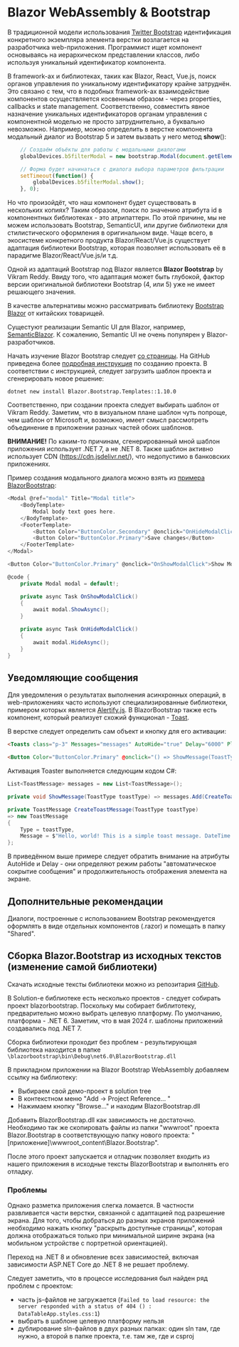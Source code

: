 # Blazor WebAssembly & Bootstrap

В традиционной модели использования [Twitter Bootstrap](https://getbootstrap.com/) идентификация конкретного экземпляра элемента верстки возлагается на разработчика web-приложения. Программист ищет компонент основываясь на иерархическом представлении классов, либо используя уникальный идентификатор компонента.

В framework-ах и библиотеках, таких как Blazor, React, Vue.js, поиск органов управления по уникальному идентификатору крайне затруднён. Это связано с тем, что в подобных framework-ах взаимодействие компонентов осуществляется косвенным образом - через properties, callbacks и state management. Соответственно, совместить явное назначение уникальных идентификаторов органам управления с компонентной моделью не просто затруднительно, а буквально невозможно. Например, можно определить в верстке компонента модальный диалог из Bootstrap 5 и затем вызвать у него метод **show**():

```js
    // Создаём объёкты для работы с модальными диалогами
    globalDevices.b5filterModal = new bootstrap.Modal(document.getElementById('filterModal'), {});

    // Форма будет начинаться с диалога выбора параметров фильтрации
    setTimeout(function() {
        globalDevices.b5filterModal.show();
    }, 0);
```

Но что произойдёт, что наш компонент будет существовать в нескольких копиях? Таким образом, поиск по значению атрибута id в компонентных библиотеках - это атрипаттерн. По этой причине, мы не можем использовать Bootstrap, SemanticUI, или другие библиотеки для стилистического оформления в оригинальном виде. Чаще всего, в экосистеме конкретного продукта Blazor/React/Vue.js существует адаптация библиотеки Bootstrap, которая позволяет использовать её в парадигме Blazor/React/Vue.js/и т.д.

Одной из адаптаций Bootstrap под Blazor является **Blazor Bootstrap** by Vikram Reddy. Ввиду того, что адаптация может быть глубокой, фактор версии оригинальной библиотеки Bootstrap (4, или 5) уже не имеет решающего значения.

В качестве альтернативы можно рассматривать библиотеку [Bootstrap Blazor](https://blazor.zone/) от китайских товарищей.

Сущестуют реализации Semantic UI для Blazor, например, [SemanticBlazor](https://github.com/strakamichal/SemanticBlazor). К сожалению, Semantic UI не очень популярен у Blazor-разработчиков.

Начать изучение Blazor Bootstrap следует [со страницы](https://docs.blazorbootstrap.com/getting-started/blazor-webassembly-net-8). На GitHub приведена более [подробная инструкция](https://github.com/vikramlearning/blazorbootstrap) по созданию проекта. В соответствии с инструкцией, следует загрузить шаблон проекта и сгенерировать новое решение:

```shell
dotnet new install Blazor.Bootstrap.Templates::1.10.0
```

Соответственно, при создании проекта следует выбирать шаблон от Vikram Reddy. Заметим, что в визуальном плане шаблон чуть попроще, чем шаблон от Microsoft и, возможно, имеет смысл рассмотреть объединение в приложении разных частей обоих шаблонов.

**ВНИМАНИЕ!** По каким-то причинам, сгенерированный мной шаблон приложения использует .NET 7, а не .NET 8. Также шаблон активно использует CDN (https://cdn.jsdelivr.net/), что недопустимо в банковских приложениях.

Пример создания модального диалога можно взять из [примера BlazorBootstrap](https://demos.blazorbootstrap.com/modals):

```csharp
<Modal @ref="modal" Title="Modal title">
    <BodyTemplate>
        Modal body text goes here.
    </BodyTemplate>
    <FooterTemplate>
        <Button Color="ButtonColor.Secondary" @onclick="OnHideModalClick">Close</Button>
        <Button Color="ButtonColor.Primary">Save changes</Button>
    </FooterTemplate>
</Modal>

<Button Color="ButtonColor.Primary" @onclick="OnShowModalClick">Show Modal</Button>

@code {
    private Modal modal = default!;

    private async Task OnShowModalClick()
    {
        await modal.ShowAsync();
    }

    private async Task OnHideModalClick()
    {
        await modal.HideAsync();
    }
}
```

## Уведомляющие сообщения

Для уведомления о результатах выполнения асинхронных операций, в web-приложениях часто используют специализированные библиотеки, примером которых является [Alertify.js](https://alertifyjs.com/). В BlazorBootstrap также есть компонент, который реализует схожий функционал - [Toast](https://docs.blazorbootstrap.com/components/toasts).

В верстке следует определить сам объект и кнопку для его активации:

```html
<Toasts class="p-3" Messages="messages" AutoHide="true" Delay="6000" Placement="ToastsPlacement.BottomRight" />

<Button Color="ButtonColor.Primary" @onclick="() => ShowMessage(ToastType.Primary)">Primary Toast</Button>
```

Активация Toaster выполняется следующим кодом C#:

```csharp
List<ToastMessage> messages = new List<ToastMessage>();

private void ShowMessage(ToastType toastType) => messages.Add(CreateToastMessage(toastType));

private ToastMessage CreateToastMessage(ToastType toastType)
=> new ToastMessage
{
    Type = toastType,
    Message = $"Hello, world! This is a simple toast message. DateTime: {DateTime.Now}",
};
```

В приведённом выше примере следует обратить внимание на атрибуты AutoHide и Delay - они определяют режим работы "автоматическое сокрытие сообщения" и продолжительность отображения элемента на экране.

## Дополнительные рекомендации

Диалоги, построенные с использованием Bootstrap рекомендуется оформлять в виде отдельных компонентов (.razor) и помещать в папку "Shared".

## Сборка Blazor.Bootstrap из исходных текстов (изменение самой библиотеки)

Скачать исходные тексты библиотеки можно из репозитария [GitHub](https://github.com/vikramlearning/blazorbootstrap).

В Solution-е библиотеке есть несколько проектов - следует собирать проект blazorbootstrap. Поскольку мы собирает библитотеку, предварительно можно выбрать целевую платформу. По умолчанию, платформа - .NET 6. Заметим, что в мая 2024 г. шаблоны приложений создавались под .NET 7.

Сборка библиотеки проходит без проблем - результирующая библиотека находится в папке `\blazorbootstrap\bin\Debug\net6.0\BlazorBootstrap.dll`

В прикладном приложении на Blazor Bootstrap WebAssembly добавляем ссылку на библиотеку:

- Выбираем свой демо-проект в solution tree
- В контекстном меню "Add -> Project Reference... "
- Нажимаем кнопку "Browse..." и находим BlazorBootstrap.dll

Добавить BlazorBootstrap.dll как зависимость не достаточно. Необходимо так же скопировать файлы из папки "wwwroot" проекта Blazor.Bootstrap в соответствующую папку нового проекта: "\[приложение]\wwwroot_content\Blazor.Bootstrap". 

После этого проект запускается и отладчик позволяет входить из нашего приложения в исходные тексты BlazorBootstrap и выполнять его отладку.

### Проблемы

Однако разметка приложения слегка ломается. В частности развливается части верстки, связанной с адаптацией под разрешение экрана. Для того, чтобы добраться до разных экранов приложений необходимо нажать кнопку "раскрыть доступные страницы", которая должна отображаться только при минимальной ширине экрана (на мобильном устройстве с портретной ориентацией).

Переход на .NET 8 и обновление всех зависимостей, включая зависимости ASP.NET Core до .NET 8 не решает проблему.

Следует заметить, что в процессе исследования был найден ряд проблем с проектом:

- часть js-файлов не загружается (`Failed to load resource: the server responded with a status of 404 () : DataTableApp.styles.css:1`)
- выбрать в шаблоне целевую платформу нельзя
- дублирование sln-файлов в двух разных папках: один sln там, где нужно, а второй в папке проекта, т.е. там же, где и csproj
